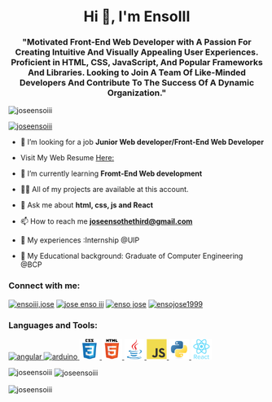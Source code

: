 <h1 align="center">Hi 👋, I'm EnsoIII</h1>
<h3 align="center">"Motivated Front-End Web Developer with A Passion For Creating Intuitive And Visually Appealing User Experiences. Proficient in HTML, CSS, JavaScript, And Popular Frameworks And Libraries. Looking to Join A Team Of Like-Minded Developers And Contribute To The Success Of A Dynamic Organization."</h3>

<p align="left"> <img src="https://komarev.com/ghpvc/?username=joseensoiii&label=Profile%20views&color=0e75b6&style=flat" alt="joseensoiii" /> </p>

<p align="left"> <a href="https://github.com/ryo-ma/github-profile-trophy"><img src="https://github-profile-trophy.vercel.app/?username=joseensoiii" alt="joseensoiii" /></a> </p>

- 🔭 I’m looking for a job **Junior Web developer/Front-End Web Developer**

-   <p>Visit My Web Resume <a href="Resume/EnsoIII">Here:</a></p>

- 🌱 I’m currently learning **Fromt-End Web development**

- 👨‍💻 All of my projects are available at this account.

- 💬 Ask me about **html, css, js and React**

- 📫 How to reach me **joseensothethird@gmail.com**

- 📄 My experiences :Internship @UIP

- 📄 My Educational background: Graduate of Computer Engineering @BCP

<h3 align="left">Connect with me:</h3>
<p align="left">
<a href="https://twitter.com/jjam-event" target="blank"><img align="center" src="https://raw.githubusercontent.com/rahuldkjain/github-profile-readme-generator/master/src/images/icons/Social/twitter.svg" alt="ensoiii,jose" height="30" width="40" /></a>
<a href="https://www.linkedin.com/in/jose-enso-iii-0a44771b6/" target="blank"><img align="center" src="https://raw.githubusercontent.com/rahuldkjain/github-profile-readme-generator/master/src/images/icons/Social/linked-in-alt.svg" alt="jose enso iii" height="30" width="40" /></a>
<a href="https://web.facebook.com/enso.jose.31/" target="blank"><img align="center" src="https://raw.githubusercontent.com/rahuldkjain/github-profile-readme-generator/master/src/images/icons/Social/facebook.svg" alt="enso jose" height="30" width="40" /></a>
<a href="https://instagram.com/ensojose1999" target="blank"><img align="center" src="https://raw.githubusercontent.com/rahuldkjain/github-profile-readme-generator/master/src/images/icons/Social/instagram.svg" alt="ensojose1999" height="30" width="40" /></a>
</p>

<h3 align="left">Languages and Tools:</h3>
<p align="left"> <a href="https://angular.io" target="_blank" rel="noreferrer"> <img src="https://angular.io/assets/images/logos/angular/angular.svg" alt="angular" width="40" height="40"/> </a> <a href="https://www.arduino.cc/" target="_blank" rel="noreferrer"> <img src="https://cdn.worldvectorlogo.com/logos/arduino-1.svg" alt="arduino" width="40" height="40"/> </a> <a href="https://www.w3schools.com/css/" target="_blank" rel="noreferrer"> <img src="https://raw.githubusercontent.com/devicons/devicon/master/icons/css3/css3-original-wordmark.svg" alt="css3" width="40" height="40"/> </a> <a href="https://www.w3.org/html/" target="_blank" rel="noreferrer"> <img src="https://raw.githubusercontent.com/devicons/devicon/master/icons/html5/html5-original-wordmark.svg" alt="html5" width="40" height="40"/> </a> <a href="https://www.java.com" target="_blank" rel="noreferrer"> <img src="https://raw.githubusercontent.com/devicons/devicon/master/icons/java/java-original.svg" alt="java" width="40" height="40"/> </a> <a href="https://developer.mozilla.org/en-US/docs/Web/JavaScript" target="_blank" rel="noreferrer"> <img src="https://raw.githubusercontent.com/devicons/devicon/master/icons/javascript/javascript-original.svg" alt="javascript" width="40" height="40"/> </a> <a href="https://www.python.org" target="_blank" rel="noreferrer"> <img src="https://raw.githubusercontent.com/devicons/devicon/master/icons/python/python-original.svg" alt="python" width="40" height="40"/> </a> <a href="https://reactjs.org/" target="_blank" rel="noreferrer"> <img src="https://raw.githubusercontent.com/devicons/devicon/master/icons/react/react-original-wordmark.svg" alt="react" width="40" height="40"/> </a> </p>

<p><img align="left" src="https://github-readme-stats.vercel.app/api/top-langs?username=joseensoiii&show_icons=true&locale=en&layout=compact" alt="joseensoiii" /></p>

<p>&nbsp;<img align="center" src="https://github-readme-stats.vercel.app/api?username=joseensoiii&show_icons=true&locale=en" alt="joseensoiii" /></p>

<p><img align="center" src="https://github-readme-streak-stats.herokuapp.com/?user=joseensoiii&" alt="joseensoiii" /></p>



